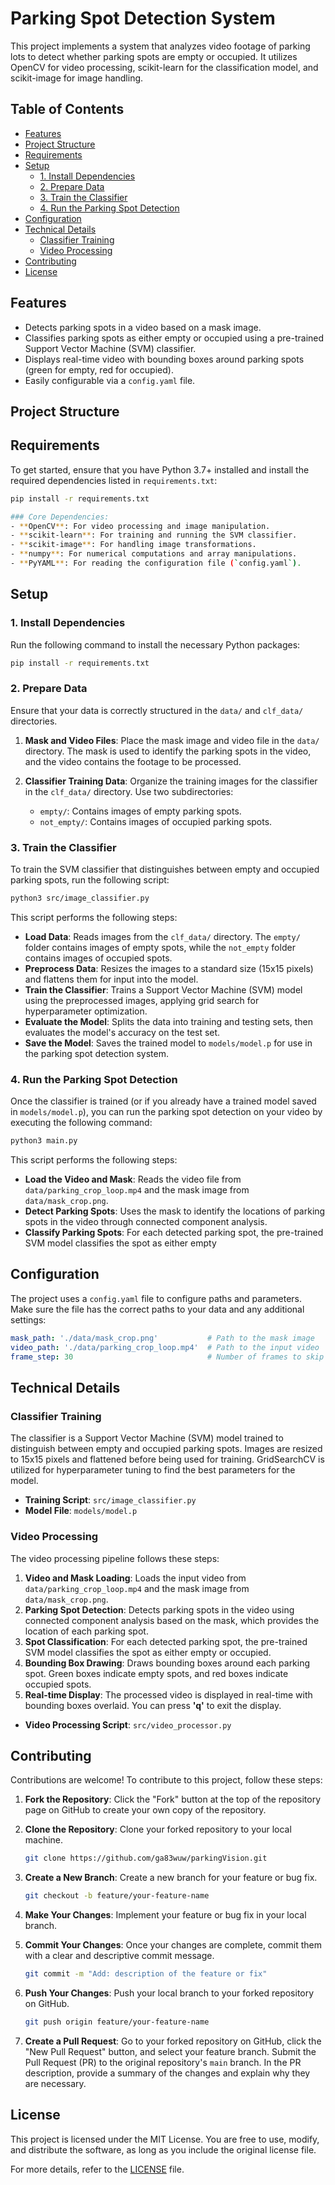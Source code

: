 # Parking Spot Detection System

This project implements a system that analyzes video footage of parking lots to detect whether parking spots are empty or occupied. It utilizes OpenCV for video processing, scikit-learn for the classification model, and scikit-image for image handling.

## Table of Contents
- [Features](#features)
- [Project Structure](#project-structure)
- [Requirements](#requirements)
- [Setup](#setup)
  - [1. Install Dependencies](#1-install-dependencies)
  - [2. Prepare Data](#2-prepare-data)
  - [3. Train the Classifier](#3-train-the-classifier)
  - [4. Run the Parking Spot Detection](#4-run-the-parking-spot-detection)
- [Configuration](#configuration)
- [Technical Details](#technical-details)
  - [Classifier Training](#classifier-training)
  - [Video Processing](#video-processing)
- [Contributing](#contributing)
- [License](#license)

## Features
- Detects parking spots in a video based on a mask image.
- Classifies parking spots as either empty or occupied using a pre-trained Support Vector Machine (SVM) classifier.
- Displays real-time video with bounding boxes around parking spots (green for empty, red for occupied).
- Easily configurable via a `config.yaml` file.

## Project Structure

## Requirements

To get started, ensure that you have Python 3.7+ installed and install the required dependencies listed in `requirements.txt`:

```bash
pip install -r requirements.txt

### Core Dependencies:
- **OpenCV**: For video processing and image manipulation.
- **scikit-learn**: For training and running the SVM classifier.
- **scikit-image**: For handling image transformations.
- **numpy**: For numerical computations and array manipulations.
- **PyYAML**: For reading the configuration file (`config.yaml`).
```

## Setup

### 1. Install Dependencies
Run the following command to install the necessary Python packages:

```bash
pip install -r requirements.txt
```

### 2. Prepare Data

Ensure that your data is correctly structured in the `data/` and `clf_data/` directories.

1. **Mask and Video Files**: Place the mask image and video file in the `data/` directory. The mask is used to identify the parking spots in the video, and the video contains the footage to be processed.


2. **Classifier Training Data**: Organize the training images for the classifier in the `clf_data/` directory. Use two subdirectories:
   - `empty/`: Contains images of empty parking spots.
   - `not_empty/`: Contains images of occupied parking spots.

### 3. Train the Classifier

To train the SVM classifier that distinguishes between empty and occupied parking spots, run the following script:

```bash
python3 src/image_classifier.py
``` 

This script performs the following steps:

- **Load Data**: Reads images from the `clf_data/` directory. The `empty/` folder contains images of empty spots, while the `not_empty` folder contains images of occupied spots.
- **Preprocess Data**: Resizes the images to a standard size (15x15 pixels) and flattens them for input into the model.
- **Train the Classifier**: Trains a Support Vector Machine (SVM) model using the preprocessed images, applying grid search for hyperparameter optimization.
- **Evaluate the Model**: Splits the data into training and testing sets, then evaluates the model's accuracy on the test set.
- **Save the Model**: Saves the trained model to `models/model.p` for use in the parking spot detection system.

### 4. Run the Parking Spot Detection

Once the classifier is trained (or if you already have a trained model saved in `models/model.p`), you can run the parking spot detection on your video by executing the following command:

```bash
python3 main.py
```

This script performs the following steps:

- **Load the Video and Mask**: Reads the video file from `data/parking_crop_loop.mp4` and the mask image from `data/mask_crop.png`.
- **Detect Parking Spots**: Uses the mask to identify the locations of parking spots in the video through connected component analysis.
- **Classify Parking Spots**: For each detected parking spot, the pre-trained SVM model classifies the spot as either empty

## Configuration

The project uses a `config.yaml` file to configure paths and parameters. Make sure the file has the correct paths to your data and any additional settings:

```yaml
mask_path: './data/mask_crop.png'           # Path to the mask image
video_path: './data/parking_crop_loop.mp4'  # Path to the input video
frame_step: 30                              # Number of frames to skip between processing
```

## Technical Details

### Classifier Training

The classifier is a Support Vector Machine (SVM) model trained to distinguish between empty and occupied parking spots. Images are resized to 15x15 pixels and flattened before being used for training. GridSearchCV is utilized for hyperparameter tuning to find the best parameters for the model.

- **Training Script**: `src/image_classifier.py`
- **Model File**: `models/model.p`

### Video Processing

The video processing pipeline follows these steps:
1. **Video and Mask Loading**: Loads the input video from `data/parking_crop_loop.mp4` and the mask image from `data/mask_crop.png`.
2. **Parking Spot Detection**: Detects parking spots in the video using connected component analysis based on the mask, which provides the location of each parking spot.
3. **Spot Classification**: For each detected parking spot, the pre-trained SVM model classifies the spot as either empty or occupied.
4. **Bounding Box Drawing**: Draws bounding boxes around each parking spot. Green boxes indicate empty spots, and red boxes indicate occupied spots.
5. **Real-time Display**: The processed video is displayed in real-time with bounding boxes overlaid. You can press **'q'** to exit the display.

- **Video Processing Script**: `src/video_processor.py`

## Contributing

Contributions are welcome! To contribute to this project, follow these steps:

1. **Fork the Repository**: Click the "Fork" button at the top of the repository page on GitHub to create your own copy of the repository.
2. **Clone the Repository**: Clone your forked repository to your local machine.
   ```bash
   git clone https://github.com/ga83wuw/parkingVision.git
   ```
3. **Create a New Branch**: Create a new branch for your feature or bug fix.
   ```bash
   git checkout -b feature/your-feature-name
   ```
4. **Make Your Changes**: Implement your feature or bug fix in your local branch.

5. **Commit Your Changes**: Once your changes are complete, commit them with a clear and descriptive commit message.
   ```bash
   git commit -m "Add: description of the feature or fix"
   ```
6. **Push Your Changes**: Push your local branch to your forked repository on GitHub.
   ```bash
   git push origin feature/your-feature-name
   ```
7. **Create a Pull Request**: 
   Go to your forked repository on GitHub, click the "New Pull Request" button, and select your feature branch. Submit the Pull Request (PR) to the original repository's `main` branch. In the PR description, provide a summary of the changes and explain why they are necessary.

## License

This project is licensed under the MIT License. You are free to use, modify, and distribute the software, as long as you include the original license file. 

For more details, refer to the [LICENSE](./LICENSE) file.
